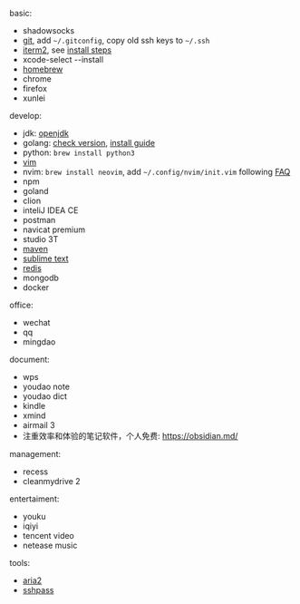 <!---
markmeta_author: wongoo
markmeta_date: 2019-07-17
markmeta_title: mac 应用列表
markmeta_categories: app
markmeta_tags: app
-->

basic:
- shadowsocks
- [git](https://git-scm.com/download/mac), add `~/.gitconfig`, copy old ssh keys to `~/.ssh`
- [iterm2](https://www.iterm2.com/downloads.html), see [install steps](vim/vim-install.md) 
- xcode-select --install
- [homebrew](https://docs.brew.sh/Installation)
- chrome
- firefox
- xunlei

develop:
- jdk: [openjdk](https://jdk.java.net/) 
- golang: [check version](https://github.com/golang/go/releases), [install guide](https://github.com/wongoo/doc/blob/master/lang/go/go-install.md)
- python: `brew install python3`
- [vim](vim/)
- nvim: `brew install neovim`, add `~/.config/nvim/init.vim` following [FAQ](https://github.com/neovim/neovim/wiki/FAQ)
- npm
- goland
- clion
- inteliJ IDEA CE
- postman
- navicat premium
- studio 3T
- [maven](https://maven.apache.org/download.cgi)
- [sublime text](https://www.sublimetext.com/3)
- [redis](redis/redis.md)
- mongodb
- docker

office:
- wechat
- qq
- mingdao

document:
- wps
- youdao note
- youdao dict
- kindle
- xmind
- airmail 3
- 注重效率和体验的笔记软件，个人免费: https://obsidian.md/

management:
- recess
- cleanmydrive 2

entertaiment:
- youku
- iqiyi
- tencent video
- netease music

tools:
- [aria2](aria2.md)
- [sshpass](sshpass.md)




